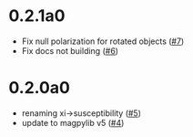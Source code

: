 
# 0.2.1a0
* Fix null polarization for rotated objects ([#7](https://github.com/magpylib/magpylib-material-response/pull/7))
* Fix docs not building ([#6](https://github.com/magpylib/magpylib-material-response/pull/6))

# 0.2.0a0
* renaming xi->susceptibility ([#5](https://github.com/magpylib/magpylib-material-response/pull/5))
* update to magpylib v5 ([#4](https://github.com/magpylib/magpylib-material-response/pull/4))
